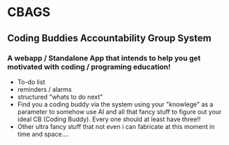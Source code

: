 # CBAGS

## Coding Buddies Accountability Group System

### A webapp / Standalone App that intends to help you get motivated with coding / programing education!

* To-do list
* reminders / alarms
* structured "whats to do next"
* Find you a coding buddy via the system using your "knowlege" as a parameter to somehow use AI and all that fancy stuff to figure out your ideal CB (Coding Buddy). Every one should at least have three!!
* Other ultra fancy stuff that not even i can fabricate at this moment in time and space....
